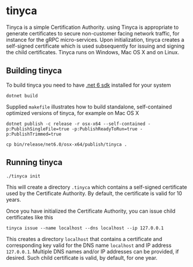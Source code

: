 # tinyca

Tinyca is a simple Certification Authority. using Tinyca is appropriate to generate certificates to secure non-customer facing network traffic, for instance for the gRPC micro-services.
Upon initialization, tinyca creates a self-signed certificate which is used subsequently for issuing and signing the child certificates.
Tinyca runs on Windows, Mac OS X and on Linux.

## Building tinyca

To build tinyca you need to have
[.net 6 sdk](https://dotnet.microsoft.com/download/dotnet/6.0)
installed for your system

```
dotnet build
```

Supplied `makefile` illustrates how to build standalone, self-contained optimized versions of tinyca, for example on Mac OS X

```
dotnet publish -c release -r osx-x64 --self-contained -p:PublishSingleFile=true -p:PublishReadyToRun=true -p:PublishTrimmed=true

cp bin/release/net6.0/osx-x64/publish/tinyca .
```

## Running tinyca

```
./tinyca init
```

This will create a directory `.tinyca` which contains a self-signed certificate used by the Certificate Authority. By default, the certificate is valid for 10 years.

Once you have initialized the Certificate Authority, you can issue child certificates like this

```
tinyca issue --name localhost --dns localhost --ip 127.0.0.1
```

This creates a directory `localhost` that contains a certificate and corresponding key valid for the DNS name `localhost` and IP address `127.0.0.1`. Multiple DNS names and/or IP addresses can be provided, if desired. Such child certificate is valid, by default, for one year.
